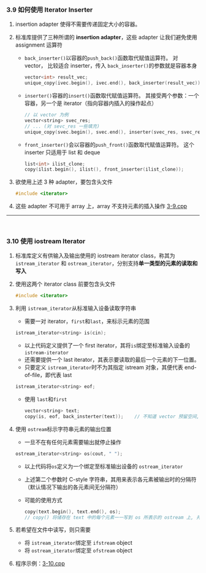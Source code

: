 ### 3.9 如何使用 Iterator Inserter

1. insertion adapter 使得不需要传递固定大小的容器。

2. 标准库提供了三种所谓的 **insertion adapter**，这些 adapter 让我们避免使用 assignment 运算符

    - `back_inserter()`以容器的`push_back()`函数取代赋值运算符。
        对 vector， 比较适合 inserter，传入 `back_inserter()`的参数就是容器本身

        ```cpp
        vector<int> result_vec;
        unique_copy(ivec.begin(), ivec.end(), back_inserter(result_vec));
        ```

    - `inserter()`容器的`insert()`函数取代赋值运算符。
        其接受两个参数：一个容器，另一个是 iterator（指向容器内插入的操作起点）

        ```cpp
        // 以 vector 为例
        vector<string> svec_res;
        // ... (对 sevc_res 一些填充)
        unique_copy(svec.begin(), svec.end(), inserter(svec_res, svec_res.end()));	// 在末尾插入
        ```

    - `front_inserter()`会以容器的`push_front()`函数取代赋值运算符。
        这个 inserter 只适用于 list 和 deque

        ```cpp
        list<int> ilist_clone;
        copy(ilist.begin(), ilist(), front_inserter(ilist_clone));
        ```

3. 欲使用上述 3 种 adapter，要包含头文件

    ```cpp
    #include <iterator>
    ```

4. 这些 adapter 不可用于 array 上，array 不支持元素的插入操作
    [3-9.cpp](./src3/3-9.cpp)

---

<br/>

### 3.10 使用 iostream Iterator

1. 标准库定义有供输入及输出使用的 iostream iterator class，称其为 `istream_iterator` 和 `ostream_iterator`，分别支持**单一类型的元素的读取和写入**

2. 使用这两个 iterator class 前要包含头文件

    ```cpp
    #include <iterator>
    ```

3. 利用 `istream_iterator`从标准输入设备读取字符串

    - 需要一对 iterator，`first`和`last`，来标示元素的范围

    ```cpp
    istream_iterator<string> is(cin);
    ```

    - 以上代码定义提供了一个 first iterator，其将`is`绑定至标准输入设备的 `istream-iterator`
    - 还需要提供一个 last iterator，其表示要读取的最后一个元素的下一位置。
    - 只要定义 `istream_iterator`时不为其指定 istream 对象，其便代表 end-of-file，即代表 last

    ```cpp
    istream_iterator<string> eof;
    ```

    - 使用 `last`和`first`

        ```cpp
        vector<string> text;
        copy(is, eof, back_insterter(text));	// 不知道 vector 预留空间, 使用 adapter
        ```

4. 使用 `ostream`标示字符串元素的输出位置

    - 一旦不在有任何元素需要输出就停止操作

    ```cpp
    ostream_iterator<string> os(cout, " ");
    ```

    - 以上代码将`os`定义为一个绑定至标准输出设备的 `ostream_iterator`

    - 上述第二个参数时 C-style 字符串，其用来表示各元素被输出时的分隔符（默认情况下输出的各元素间无分隔符）

    - 可能的使用方式

        ```cpp
        copy(text.begin(), text.end(), os);
        // copy() 将储存在 text 中的每个元素一一写到 os 所表示的 ostream 上, 并用 space 隔开
        ```

5. 若希望在文件中读写，则只需要
    - 将 `istream_iterator`绑定至 `ifstream` object
    - 将 `ostream_iterator`绑定至 `ofstream` object
6. 程序示例：[3-10.cpp](./src3/3-10.cpp)

